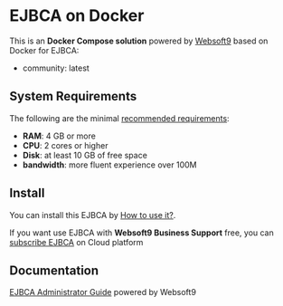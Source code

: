 # EJBCA on Docker  

This is an **Docker Compose solution** powered by [Websoft9](https://www.websoft9.com) based on Docker for EJBCA:


 - community:  latest


## System Requirements

The following are the minimal [recommended requirements](https://www.ejbca.org):

* **RAM**: 4 GB or more
* **CPU**: 2 cores or higher
* **Disk**: at least 10 GB of free space
* **bandwidth**: more fluent experience over 100M  

## Install

You can install this EJBCA by [How to use it?](https://github.com/Websoft9/docker-library#how-to-use-it).   

If you want use EJBCA with **Websoft9 Business Support** free, you can [subscribe EJBCA](https://www.websoft9.com/apps) on Cloud platform

## Documentation

[EJBCA Administrator Guide](https://support.websoft9.com/docs/ejbca) powered by Websoft9